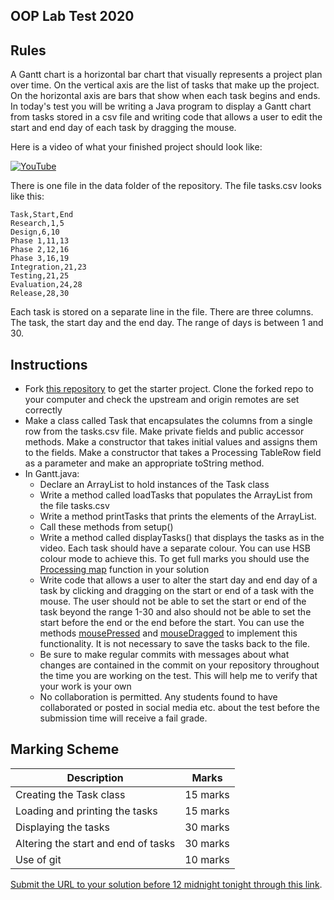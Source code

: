 ## OOP Lab Test 2020

## Rules

A Gantt chart is a horizontal bar chart that visually represents a project plan over time. On the vertical axis are the list of tasks that make up the project. On the horizontal axis are bars that show when each task begins and ends. In today's test you will be writing a Java program to display a Gantt chart from tasks stored in a csv file and writing code that allows a user to edit the start and end day of each task by dragging the mouse. 

Here is a video of what your finished project should look like:

[![YouTube](http://img.youtube.com/vi/Byub1wE6lDU/0.jpg)](https://youtu.be/Byub1wE6lDU)

There is one file in the data folder of the repository. The file tasks.csv looks like this:

```
Task,Start,End
Research,1,5
Design,6,10
Phase 1,11,13
Phase 2,12,16
Phase 3,16,19
Integration,21,23
Testing,21,25
Evaluation,24,28
Release,28,30
```

Each task is stored on a separate line in the file. There are three columns. The task, the start day and the end day. The range of days is between 1 and 30.

## Instructions

- Fork [this repository](https://github.com/skooter500/OOP-LabTest-2020-Starter) to get the starter project. Clone the forked repo to your computer and check the upstream and origin remotes are set correctly
- Make a class called Task that encapsulates the columns from a single row from the tasks.csv file. Make private fields and public accessor methods. Make a constructor that takes initial values and assigns them to the fields. Make a constructor that takes a Processing TableRow field as a parameter and make an appropriate toString method.
- In Gantt.java:
	- Declare an ArrayList to hold instances of the Task class
	- Write a method called loadTasks that populates the ArrayList from the file tasks.csv
	- Write a method printTasks that prints the elements of the ArrayList.
	- Call these methods from setup()
	- Write a method called displayTasks() that displays the tasks as in the video. Each task should have a separate colour. You can use HSB colour mode to achieve this.  To get full marks you should use the [Processing map](https://processing.org/reference/map_.html) function in your solution
	- Write code that allows a user to alter the start day and end day of a task by clicking and dragging on the start or end of a task with the mouse. The user should not be able to set the start or end of the task beyond the range 1-30 and also should not be able to set the start before the end or the end before the start. You can use the methods [mousePressed](https://processing.org/reference/mousePressed_.html) and [mouseDragged](https://processing.org/reference/mouseDragged_.html) to implement this functionality. It is not necessary to save the tasks back to the file.
	- Be sure to make regular commits with messages about what changes are contained in the commit on your repository throughout the time you are working on the test. This will help me to verify that your work is your own
	- No collaboration is permitted. Any students found to have collaborated or posted in social media etc. about the test before the submission time will receive a fail grade.

## Marking Scheme

| Description | Marks |
|-------------|-------|
| Creating the Task class | 15 marks |
| Loading and printing the tasks | 15 marks |
| Displaying the tasks | 30 marks |
| Altering the start and end of tasks | 30 marks |
| Use of git | 10 marks |

[Submit the URL to your solution before 12 midnight tonight through this link](https://docs.google.com/forms/d/e/1FAIpQLSdtkqkTfh46SVctClLyX8nce4C1Chv0XvVsnwCjlo5cFiIOQQ/viewform).